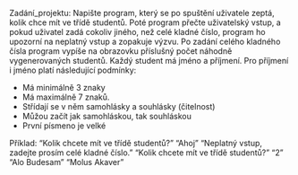 Zadání_projektu:
Napište program, který se po spuštění uživatele zeptá, kolik chce mít ve třídě studentů. Poté program přečte uživatelský vstup, a pokud uživatel 
         zadá cokoliv jiného, než celé kladné číslo, program ho upozorní na neplatný vstup a zopakuje výzvu.
Po zadání celého kladného čísla program vypíše na obrazovku příslušný počet náhodně vygenerovaných studentů. Každý student má jméno a příjmení. 
Pro příjmení i jméno platí následující podmínky:
- Má minimálně 3 znaky
- Má maximálně 7 znaků.
- Střídají se v něm samohlásky a souhlásky (čitelnost)
- Můžou začít jak samohláskou, tak souhláskou
- První písmeno je velké

Příklad:
“Kolik chcete mít ve třídě studentů?”
“Ahoj”
“Neplatný vstup, zadejte prosím celé kladné číslo.”
“Kolik chcete mít ve třídě studentů?”
“2”
“Alo Budesam”
“Molus Akaver”
